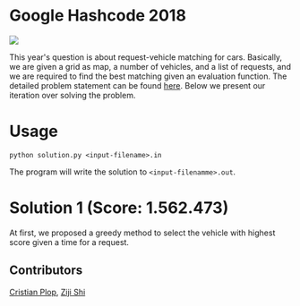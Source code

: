 # Google Hashcode 2018

![](https://anchr.io/i/9wLgJ.png)

This year's question is about request-vehicle matching for cars. Basically, we are given a grid as map, a number of vehicles, and a list of requests, and we are required to find the best matching given an evaluation function. The detailed problem statement can be found [here](https://github.com/StevenShi-23/google-hashcode-2018/blob/master/online_qualification_round_2018.pdf). Below we present our iteration over solving the problem.

# Usage
```
python solution.py <input-filename>.in
```
The program will write the solution to ```<input-filenamme>.out```.

# Solution 1 (Score: 1.562.473)

At first, we proposed a greedy method to select the vehicle with highest score given a time for a request.


## Contributors
[Cristian Plop](https://www.linkedin.com/in/cristian-plop/), [Ziji Shi](https://www.linkedin.com/in/zijishi/)
